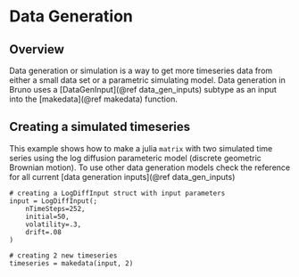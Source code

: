 # Data Generation

## Overview
Data generation or simulation is a way to get more timeseries data from either a small data set or a parametric simulating model. Data generation in Bruno uses a [DataGenInput](@ref data_gen_inputs) subtype as an input into the [makedata](@ref makedata) function.

## Creating a simulated timeseries 
This example shows how to make a julia `matrix` with two simulated time series using the log diffusion parameteric model (discrete geometric Brownian motion). To use other data generation models check the reference for all current [data generation inputs](@ref data_gen_inputs)
```
# creating a LogDiffInput struct with input parameters
input = LogDiffInput(; 
    nTimeSteps=252, 
    initial=50, 
    volatility=.3,
    drift=.08
)

# creating 2 new timeseries
timeseries = makedata(input, 2) 
```